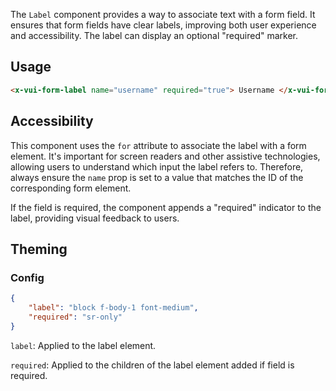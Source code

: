 The `Label` component provides a way to associate text with a form field. It ensures that form fields have clear labels, improving both user experience and accessibility. The label can display an optional "required" marker.

## Usage

```html
<x-vui-form-label name="username" required="true"> Username </x-vui-form-label>
```

## Accessibility

This component uses the `for` attribute to associate the label with a form element. It's important for screen readers and other assistive technologies, allowing users to understand which input the label refers to. Therefore, always ensure the `name` prop is set to a value that matches the ID of the corresponding form element.

If the field is required, the component appends a "required" indicator to the label, providing visual feedback to users.

## Theming

### Config

```json
{
    "label": "block f-body-1 font-medium",
    "required": "sr-only"
}
```

`label`:
Applied to the label element.

`required`:
Applied to the children of the label element added if field is required.

